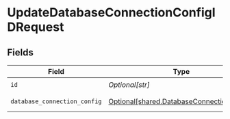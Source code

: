 # UpdateDatabaseConnectionConfigIDRequest


## Fields

| Field                                                                                            | Type                                                                                             | Required                                                                                         | Description                                                                                      |
| ------------------------------------------------------------------------------------------------ | ------------------------------------------------------------------------------------------------ | ------------------------------------------------------------------------------------------------ | ------------------------------------------------------------------------------------------------ |
| `id`                                                                                             | *Optional[str]*                                                                                  | :heavy_check_mark:                                                                               | Unique ID                                                                                        |
| `database_connection_config`                                                                     | [Optional[shared.DatabaseConnectionConfig]](undefined/models/shared/databaseconnectionconfig.md) | :heavy_minus_sign:                                                                               | DatabaseConnectionConfig object to be updated                                                    |